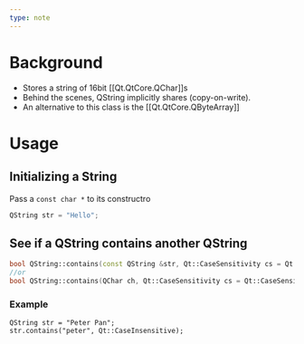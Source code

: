 ```yaml
---
type: note
---
```

# Background
- Stores a string of 16bit [[Qt.QtCore.QChar]]s
- Behind the scenes, QString implicitly shares (copy-on-write). 
- An alternative to this class is the [[Qt.QtCore.QByteArray]]

# Usage
## Initializing a String
Pass a `const char *` to its constructro
```cpp
QString str = "Hello";
```

## See if a QString contains another QString
```cpp
bool QString::contains(const QString &str, Qt::CaseSensitivity cs = Qt::CaseSensitive) const
//or
bool QString::contains(QChar ch, Qt::CaseSensitivity cs = Qt::CaseSensitive) const
```

### Example
```
QString str = "Peter Pan";
str.contains("peter", Qt::CaseInsensitive);
```